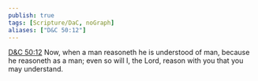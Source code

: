 ```yaml
---
publish: true
tags: [Scripture/DaC, noGraph]
aliases: ["D&C 50:12"]
---
```

[D&C 50:12](https://churchofjesuschrist.org/study/scriptures/dc-testament/dc/50?lang=eng&id=p12#p12) Now, when a man reasoneth he is understood of man, because he reasoneth as a man; even so will I, the Lord, reason with you that you may understand.

